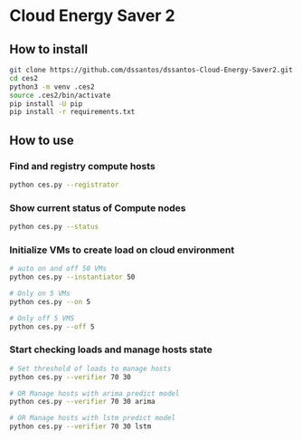 # Cloud Energy Saver 2


## How to install
```bash
git clone https://github.com/dssantos/dssantos-Cloud-Energy-Saver2.git ces2
cd ces2
python3 -m venv .ces2
source .ces2/bin/activate
pip install -U pip
pip install -r requirements.txt

```

## How to use

### Find and registry compute hosts
```bash
python ces.py --registrator

```

### Show current status of Compute nodes
```bash
python ces.py --status

```

### Initialize VMs to create load on cloud environment
```bash
# auto on and off 50 VMs 
python ces.py --instantiator 50

# Only on 5 VMs
python ces.py --on 5

# Only off 5 VMS
python ces.py --off 5
```

### Start checking loads and manage hosts state
```bash
# Set threshold of loads to manage hosts
python ces.py --verifier 70 30

# OR Manage hosts with arima predict model
python ces.py --verifier 70 30 arima

# OR Manage hosts with lstm predict model
python ces.py --verifier 70 30 lstm
```
